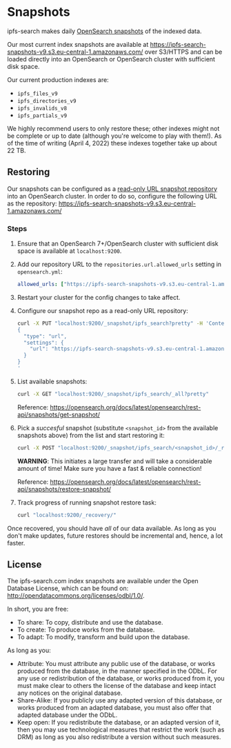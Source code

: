 # Snapshots
ipfs-search makes daily [OpenSearch snapshots](https://opensearch.org/docs/latest/opensearch/rest-api/snapshots/index/) of the indexed data.

Our most current index snapshots are available at https://ipfs-search-snapshots-v9.s3.eu-central-1.amazonaws.com/ over S3/HTTPS and can be loaded directly into an OpenSearch or OpenSearch cluster with sufficient disk space.

Our current production indexes are:
* `ipfs_files_v9`
* `ipfs_directories_v9`
* `ipfs_invalids_v8`
* `ipfs_partials_v9`

We highly recommend users to only restore these; other indexes might not be complete or up to date (although you're welcome to play with them!). As of the time of writing (April 4, 2022) these indexes together take up about 22 TB.

## Restoring
Our snapshots can be configured as a [read-only URL snapshot repository](https://www.elastic.co/guide/en/opensearch/reference/current/snapshots-read-only-repository.html) into an OpenSearch cluster. In order to do so, configure the following URL as the repository: https://ipfs-search-snapshots-v9.s3.eu-central-1.amazonaws.com/

### Steps
1.  Ensure that an OpenSearch 7+/OpenSearch cluster with sufficient disk space is available at `localhost:9200`.
2.  Add our repository URL to the `repositories.url.allowed_urls` setting in `opensearch.yml`:
    ```yaml
    allowed_urls: ["https://ipfs-search-snapshots-v9.s3.eu-central-1.amazonaws.com/*"]
    ```
3.  Restart your cluster for the config changes to take affect.
4.  Configure our snapshot repo as a read-only URL repository:
    ```sh
    curl -X PUT "localhost:9200/_snapshot/ipfs_search?pretty" -H 'Content-Type: application/json' -d'
    {
      "type": "url",
      "settings": {
        "url": "https://ipfs-search-snapshots-v9.s3.eu-central-1.amazonaws.com/"
      }
    }
    '
    ```
5.  List available snapshots:
    ```sh
    curl -X GET "localhost:9200/_snapshot/ipfs_search/_all?pretty"
    ```

    Reference: https://opensearch.org/docs/latest/opensearch/rest-api/snapshots/get-snapshot/

6.  Pick a *succesful* snapshot (substitute `<snapshot_id>` from the available snapshots above) from the list and start restoring it:
    ```sh
    curl -X POST "localhost:9200/_snapshot/ipfs_search/<snapshot_id>/_restore?pretty"
    ```
    **WARNING**: This initiates a large transfer and will take a considerable amount of time! Make sure you have a fast & reliable connection!

    Reference: https://opensearch.org/docs/latest/opensearch/rest-api/snapshots/restore-snapshot/

7.  Track progress of running snapshot restore task:
    ```sh
    curl "localhost:9200/_recovery/"
    ```

Once recovered, you should have *all* of our data available. As long as you don't make updates, future restores should be incremental and, hence, a lot faster.

## License
The ipfs-search.com index snapshots are available under the Open Database License, which can be found on: http://opendatacommons.org/licenses/odbl/1.0/.

In short, you are free:

* To share: To copy, distribute and use the database.
* To create: To produce works from the database.
* To adapt: To modify, transform and build upon the database.

As long as you:

* Attribute: You must attribute any public use of the database, or works produced from the database, in the manner specified in the ODbL. For any use or redistribution of the database, or works produced from it, you must make clear to others the license of the database and keep intact any notices on the original database.
* Share-Alike: If you publicly use any adapted version of this database, or works produced from an adapted database, you must also offer that adapted database under the ODbL.
* Keep open: If you redistribute the database, or an adapted version of it, then you may use technological measures that restrict the work (such as DRM) as long as you also redistribute a version without such measures.
